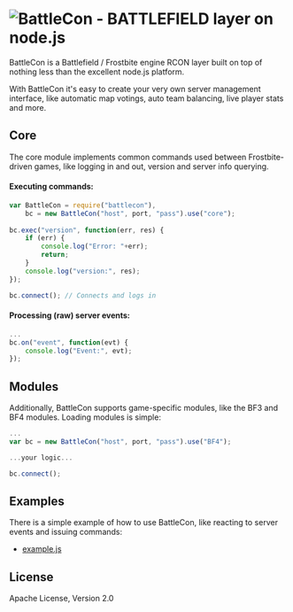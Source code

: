 ![BattleCon - BATTLEFIELD layer on node.js](https://raw.github.com/dcodeIO/BattleCon/master/BattleCon.png)
========================================
BattleCon is a Battlefield / Frostbite engine RCON layer built on top of nothing less than the excellent node.js
platform.

With BattleCon it's easy to create your very own server management interface, like automatic map votings, auto team
balancing, live player stats and more.

Core
----
The core module implements common commands used between Frostbite-driven games, like logging in and out, version and
server info querying.

#### Executing commands:

```js
var BattleCon = require("battlecon"),
    bc = new BattleCon("host", port, "pass").use("core");
    
bc.exec("version", function(err, res) {
    if (err) {
        console.log("Error: "+err);
        return;
    }
    console.log("version:", res);
});

bc.connect(); // Connects and logs in
```

#### Processing (raw) server events:


```js
...
bc.on("event", function(evt) {
    console.log("Event:", evt);
});
```


Modules
-------
Additionally, BattleCon supports game-specific modules, like the BF3 and BF4 modules. Loading modules is simple:

```js
...
var bc = new BattleCon("host", port, "pass").use("BF4");

...your logic...

bc.connect();
```

Examples
--------
There is a simple example of how to use BattleCon, like reacting to server events and issuing commands:

* [example.js](https://github.com/dcodeIO/BattleCon/blob/master/example.js)


License
-------
Apache License, Version 2.0
